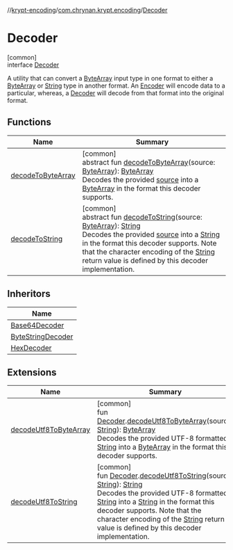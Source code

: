 //[krypt-encoding](../../../index.md)/[com.chrynan.krypt.encoding](../index.md)/[Decoder](index.md)

# Decoder

[common]\
interface [Decoder](index.md)

A utility that can convert a [ByteArray](https://kotlinlang.org/api/latest/jvm/stdlib/kotlin/-byte-array/index.html) input type in one format to either a [ByteArray](https://kotlinlang.org/api/latest/jvm/stdlib/kotlin/-byte-array/index.html) or [String](https://kotlinlang.org/api/latest/jvm/stdlib/kotlin/-string/index.html) type in another format. An [Encoder](../-encoder/index.md) will encode data to a particular, whereas, a [Decoder](index.md) will decode from that format into the original format.

## Functions

| Name | Summary |
|---|---|
| [decodeToByteArray](decode-to-byte-array.md) | [common]<br>abstract fun [decodeToByteArray](decode-to-byte-array.md)(source: [ByteArray](https://kotlinlang.org/api/latest/jvm/stdlib/kotlin/-byte-array/index.html)): [ByteArray](https://kotlinlang.org/api/latest/jvm/stdlib/kotlin/-byte-array/index.html)<br>Decodes the provided [source](decode-to-byte-array.md) into a [ByteArray](https://kotlinlang.org/api/latest/jvm/stdlib/kotlin/-byte-array/index.html) in the format this decoder supports. |
| [decodeToString](decode-to-string.md) | [common]<br>abstract fun [decodeToString](decode-to-string.md)(source: [ByteArray](https://kotlinlang.org/api/latest/jvm/stdlib/kotlin/-byte-array/index.html)): [String](https://kotlinlang.org/api/latest/jvm/stdlib/kotlin/-string/index.html)<br>Decodes the provided [source](decode-to-string.md) into a [String](https://kotlinlang.org/api/latest/jvm/stdlib/kotlin/-string/index.html) in the format this decoder supports. Note that the character encoding of the [String](https://kotlinlang.org/api/latest/jvm/stdlib/kotlin/-string/index.html) return value is defined by this decoder implementation. |

## Inheritors

| Name |
|---|
| [Base64Decoder](../-base64-decoder/index.md) |
| [ByteStringDecoder](../-byte-string-decoder/index.md) |
| [HexDecoder](../-hex-decoder/index.md) |

## Extensions

| Name | Summary |
|---|---|
| [decodeUtf8ToByteArray](../decode-utf8-to-byte-array.md) | [common]<br>fun [Decoder](index.md).[decodeUtf8ToByteArray](../decode-utf8-to-byte-array.md)(source: [String](https://kotlinlang.org/api/latest/jvm/stdlib/kotlin/-string/index.html)): [ByteArray](https://kotlinlang.org/api/latest/jvm/stdlib/kotlin/-byte-array/index.html)<br>Decodes the provided UTF-8 formatted [String](../decode-utf8-to-byte-array.md) into a [ByteArray](https://kotlinlang.org/api/latest/jvm/stdlib/kotlin/-byte-array/index.html) in the format this decoder supports. |
| [decodeUtf8ToString](../decode-utf8-to-string.md) | [common]<br>fun [Decoder](index.md).[decodeUtf8ToString](../decode-utf8-to-string.md)(source: [String](https://kotlinlang.org/api/latest/jvm/stdlib/kotlin/-string/index.html)): [String](https://kotlinlang.org/api/latest/jvm/stdlib/kotlin/-string/index.html)<br>Decodes the provided UTF-8 formatted [String](../decode-utf8-to-string.md) into a [String](https://kotlinlang.org/api/latest/jvm/stdlib/kotlin/-string/index.html) in the format this decoder supports. Note that the character encoding of the [String](https://kotlinlang.org/api/latest/jvm/stdlib/kotlin/-string/index.html) return value is defined by this decoder implementation. |
